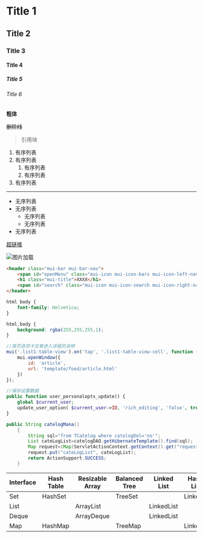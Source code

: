 # Title 1

## Title 2

### Title 3

#### Title 4

##### Title 5

###### Title 6

**粗体**

~~删除线~~

> 引用块

1. 有序列表
1. 有序列表
    1. 有序列表
    1. 有序列表
1. 有序列表

---

* 无序列表
* 无序列表
    * 无序列表
    * 无序列表
* 无序列表

[超链接](https://github.com/JaxsonWang/WP-Editor.MD)

![图片加载](https://raw.githubusercontent.com/JaxsonWang/WP-Editor.MD/master/Interface-logo.jpg)

```html
<header class="mui-bar mui-bar-nav">
    <span id="openMenu" class="mui-icon mui-icon-bars mui-icon-left-nav mui-pull-left"></span>
    <h1 class="mui-title">XXXX</h1>
    <span id="search" class="mui-icon mui-icon-search mui-icon-right-nav mui-pull-right"></span>
</header>
```

```css
html body {
    font-family: Helvetica;
}

html,body {
    background: rgba(255,255,255,1);
}
```

```javascript
//首页选项卡文章进入详细页说明
mui('.list1-table-view').on('tap', '.list1-table-view-cell', function () {
    mui.openWindow({
        id: 'article',
        url: 'template/food/article.html'
    })
});
```

```php
//保存设置数据
public function user_personalopts_update() {
	global $current_user;
	update_user_option( $current_user->ID, 'rich_editing', 'false', true );
}
```

```java
public String catelogMana()
	{
		String sql="from TCatelog where catelogDel='no'";
		List cateLogList=catelogDAO.getHibernateTemplate().find(sql);
		Map request=(Map)ServletActionContext.getContext().get("request");
		request.put("cateLogList", cateLogList);
		return ActionSupport.SUCCESS;
	}
```

| Interface | Hash Table | Resizable Array | Balanced Tree | Linked List | Hash Table + Linked List |
| --- | --- | --- | --- | --- | --- |
| Set | HashSet |  | TreeSet |  | LinkedHashSet |
| List |  | ArrayList | | LinkedList |  |
| Deque |  | ArrayDeque | | LinkedList |  |
| Map | HashMap |  |TreeMap |  |LinkedHashMap |